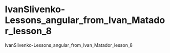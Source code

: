 # IvanSlivenko-Lessons_angular_from_Ivan_Matador_lesson_8
IvanSlivenko-Lessons_angular_from_Ivan_Matador_lesson_8
